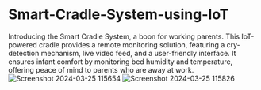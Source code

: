 # Smart-Cradle-System-using-IoT
 Introducing the Smart Cradle System, a boon for working parents. This IoT-powered cradle provides a remote monitoring solution, featuring a cry-detection mechanism, live video feed, and a user-friendly interface. It ensures infant comfort by monitoring bed humidity and temperature, offering peace of mind to parents who are away at work.
![Screenshot 2024-03-25 115654](https://github.com/Akshitha569/Smart-Cradle-System-using-IoT/assets/139756072/0bd8bc99-afa0-406a-a5e7-349212363478)
![Screenshot 2024-03-25 115826](https://github.com/Akshitha569/Smart-Cradle-System-using-IoT/assets/139756072/f7ac4ca7-ece4-4bc6-aaad-82140e8db8a3)

